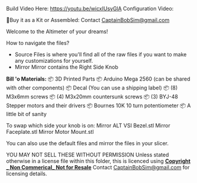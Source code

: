 Build Video Here: https://youtu.be/wicxIUsyGlA
Configuration Video:

🛒Buy it as a Kit or Assembled: Contact CaptainBobSim@gmail.com

Welcome to the Altimeter of your dreams!

How to navigate the files?
- Source Files is where you'll find all of the raw files if you want to make any customizations for yourself.
- Mirror Mirror contains the Right Side Knob

__Bill 'o Materials:__
📦 3D Printed Parts
📦 Arduino Mega 2560 (can be shared with other components)
📦 Decal (You can use a shipping label)
📦 (8) M3x6mm screws 
📦 (4) M3x20mm countersunk screws
📦 (3) BYJ-48 Stepper motors and their drivers
📦 Bournes 10K 10 turn potentiometer
📦 A little bit of sanity


To swap which side your knob is on:
Mirror ALT VSI Bezel.stl
Mirror Faceplate.stl
Mirror Motor Mount.stl

You can also use the default files and mirror the files in your slicer.



YOU MAY NOT SELL THESE WITHOUT PERMISSION
Unless stated otherwise in a license file within this folder, this is licenced using
**[Copyright _ Non Commerical_ Not for Resale](https://creativecommons.org/licenses/by-nc/4.0/)**
Contact CaptainBobSim@gmail.com for licensing details.


